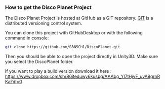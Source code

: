 ### How to get the Disco Planet Project

The Disco Planet Project is hosted at GitHub as a GIT repository.
[GIT](http://git-scm.com/) is a distributed versioning control system.

You can clone this project with GitHubDesktop or with the following command in console:

```sh
git clone https://github.com/B3N5CH1/DiscoPlanet.git
```

Then you should be able to open the project directly in Unity3D. Make sure you select the DiscoPlanet folder.

If you want to play a build version download it here : https://www.dropbox.com/sh/86iteduwy6kusbg/AAAbg_YI7tHjvF_uvA9grnRKa?dl=0
